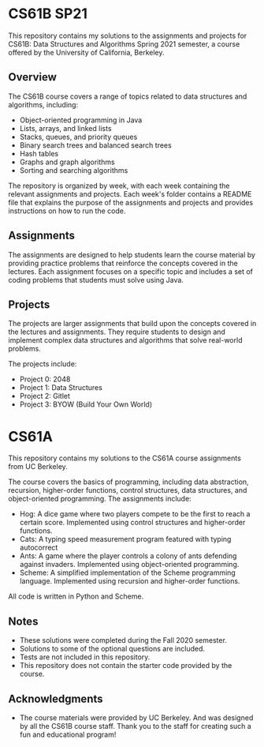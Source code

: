 # CS61B SP21

This repository contains my solutions to the assignments and projects for CS61B: Data Structures and Algorithms Spring 2021 semester, a course offered by the University of California, Berkeley.

## Overview

The CS61B course covers a range of topics related to data structures and algorithms, including:

-   Object-oriented programming in Java
-   Lists, arrays, and linked lists
-   Stacks, queues, and priority queues
-   Binary search trees and balanced search trees
-   Hash tables
-   Graphs and graph algorithms
-   Sorting and searching algorithms

The repository is organized by week, with each week containing the relevant assignments and projects. Each week's folder contains a README file that explains the purpose of the assignments and projects and provides instructions on how to run the code.

## Assignments

The assignments are designed to help students learn the course material by providing practice problems that reinforce the concepts covered in the lectures. Each assignment focuses on a specific topic and includes a set of coding problems that students must solve using Java.

## Projects

The projects are larger assignments that build upon the concepts covered in the lectures and assignments. They require students to design and implement complex data structures and algorithms that solve real-world problems.

The projects include:

-   Project 0: 2048
-   Project 1: Data Structures
-   Project 2: Gitlet
-   Project 3: BYOW (Build Your Own World)

# CS61A

This repository contains my solutions to the CS61A course assignments from UC Berkeley.

The course covers the basics of programming, including data abstraction, recursion, higher-order functions, control structures, data structures, and object-oriented programming. The assignments include:

-   Hog: A dice game where two players compete to be the first to reach a certain score. Implemented using control structures and higher-order functions.
-   Cats: A typing speed measurement program featured with typing autocorrect
-   Ants: A game where the player controls a colony of ants defending against invaders. Implemented using object-oriented programming.
-   Scheme: A simplified implementation of the Scheme programming language. Implemented using recursion and higher-order functions.

All code is written in Python and Scheme.

## Notes

-   These solutions were completed during the Fall 2020 semester.
-   Solutions to some of the optional questions are included.
-   Tests are not included in this repository.
-   This repository does not contain the starter code provided by the course.

## Acknowledgments

-   The course materials were provided by UC Berkeley. And was designed by all the CS61B course staff. Thank you to the staff for creating such a fun and educational program!
